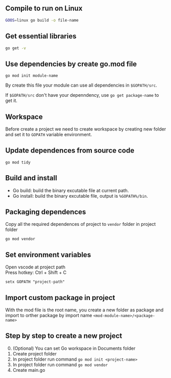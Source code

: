 ## Compile to run on Linux
```sh
GOOS=linux go build -o file-name
```

## Get essential libraries
```sh
go get -v
```

## Use dependencies by create go.mod file
```
go mod init module-name
```
By create this file your module can use all dependencies in `$GOPATH/src`.

If `$GOPATH/src` don't have your depenndency, use `go get package-name` to get it.

## Workspace
Before create a project we need to create workspace by creating new folder and set it to `GOPATH` variable environment.

## Update dependences from source code
```
go mod tidy
```

## Build and install
- Go build: build the binary excutable file at current path.
- Go install: build the binary excutable file, output is `%GOPATH%/bin`.

## Packaging dependences
Copy all the required dependences of project to `vendor` folder in project folder
```
go mod vendor
```

## Set environment variables
Open vscode at project path  
Press hotkey: Ctrl + Shift + C
```
setx GOPATH "project-path"
```

## Import custom package in project
With the mod file is the root name, you create a new folder as package and import to orther package by import name `<mod-module-name>/<package-name>`

## Step by step to create a new project
0. (Optional) You can set Go workspace in Documents folder
1. Create project folder
2. In project folder run command `go mod init <project-name>`
3. In project folder run command `go mod vendor`
4. Create main.go